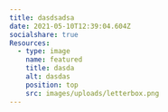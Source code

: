 ```yaml
---
title: dasdsadsa
date: 2021-05-10T12:39:04.604Z
socialshare: true
Resources:
  - type: image
    name: featured
    title: dasda
    alt: dasdas
    position: top
    src: images/uploads/letterbox.png
---
```

